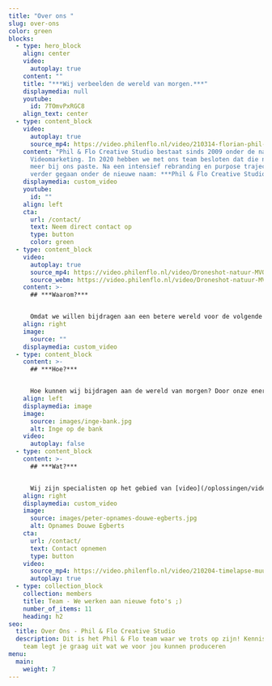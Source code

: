 ```yaml
---
title: "Over ons "
slug: over-ons
color: green
blocks:
  - type: hero_block
    align: center
    video:
      autoplay: true
    content: ""
    title: "***Wij verbeelden de wereld van morgen.***"
    displaymedia: null
    youtube:
      id: 7TOmvPxRGC8
    align_text: center
  - type: content_block
    video:
      autoplay: true
      source_mp4: https://video.philenflo.nl/video/210314-florian-phil-en-flo-Phil-en-Flo.mp4
    content: "Phil & Flo Creative Studio bestaat sinds 2009 onder de naam FreshTV
      Videomarketing. In 2020 hebben we met ons team besloten dat die naam niet
      meer bij ons paste. Na een intensief rebranding en purpose traject zijn we
      verder gegaan onder de nieuwe naam: ***Phil & Flo Creative Studio***."
    displaymedia: custom_video
    youtube:
      id: ""
    align: left
    cta:
      url: /contact/
      text: Neem direct contact op
      type: button
      color: green
  - type: content_block
    video:
      autoplay: true
      source_mp4: https://video.philenflo.nl/video/Droneshot-natuur-MVO.mp4
      source_webm: https://video.philenflo.nl/video/Droneshot-natuur-MVO.mp4
    content: >-
      ## ***Waarom?***


      Omdat we willen bijdragen aan een betere wereld voor de volgende generaties. Dat is waar we onze tijd en energie als team in willen steken. Wij willen organisaties, die zich actief inzetten voor een betere wereld, helpen hun boodschap te verkondigen, te verbeelden. Ook wij zetten ons actief in voor een betere wereld, bekijk ook onze [MVO-pagina](https://www.philenflo.nl/maatschappelijk-verantwoord-ondernemen/) voor meer informatie rondom onze maatschappelijke betrokkenheid.
    align: right
    image:
      source: ""
    displaymedia: custom_video
  - type: content_block
    content: >-
      ## ***Hoe?***


      Hoe kunnen wij bijdragen aan de wereld van morgen? Door onze energie en creatieve kracht in te zetten om jouw verhaal te verbeelden. Dat doen we aan de hand van ons BLIEP-model. BLIEP staat voor: ***Beste, Leukste, Innovatief, Efficiënt & Principieel.***
    align: left
    displaymedia: image
    image:
      source: images/inge-bank.jpg
      alt: Inge op de bank
    video:
      autoplay: false
  - type: content_block
    content: >-
      ## ***Wat?***


      Wij zijn specialisten op het gebied van [video](/oplossingen/video-laten-maken/), [animatie](/oplossingen/animatie-laten-maken/), [virtual reality](/vr-animatie-laten-maken/), [virtuele tour](https://www.philenflo.nl/virtuele-tour/) & [interactieve video](/oplossingen/interactieve-video/). Ons team is in topvorm als onze creaties gemaakt worden voor de juiste organisaties. De organisaties die zich inzetten voor een betere wereld.
    align: right
    displaymedia: custom_video
    image:
      source: images/peter-opnames-douwe-egberts.jpg
      alt: Opnames Douwe Egberts
    cta:
      url: /contact/
      text: Contact opnemen
      type: button
    video:
      source_mp4: https://video.philenflo.nl/video/210204-timelapse-muur-phil-en-flo-Phil-en-Flo-website-source.mp4
      autoplay: true
  - type: collection_block
    collection: members
    title: Team - We werken aan nieuwe foto's ;)
    number_of_items: 11
    heading: h2
seo:
  title: Over Ons - Phil & Flo Creative Studio
  description: Dit is het Phil & Flo team waar we trots op zijn! Kennis maken? Ons
    team legt je graag uit wat we voor jou kunnen produceren
menu:
  main:
    weight: 7
---
```

